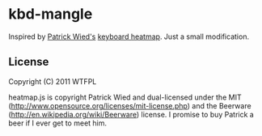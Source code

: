 # kbd-mangle

Inspired by [Patrick Wied's](http://www.patrick-wied.at/) [keyboard
heatmap](http://www.patrick-wied.at/static/heatmapjs/). Just a small
modification.

## License

Copyright (C) 2011 WTFPL

heatmap.js is copyright Patrick Wied and dual-licensed under the MIT
(http://www.opensource.org/licenses/mit-license.php) and the Beerware
(http://en.wikipedia.org/wiki/Beerware) license. I promise to buy Patrick a
beer if I ever get to meet him.
